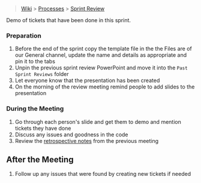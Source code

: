 > [Wiki](Home) > [Processes](Processes) > [Sprint Review](Sprint-Review)

Demo of tickets that have been done in this sprint.

### Preparation

1. Before the end of the sprint copy the template file in the the Files are of our General channel, update the name and details as appropriate and pin it to the tabs
1. Unpin the previous sprint review PowerPoint and move it into the `Past Sprint Reviews` folder
1. Let everyone know that the presentation has been created
1. On the morning of the review meeting remind people to add slides to the presentation

### During the Meeting

1. Go through each person's slide and get them to demo and mention tickets they have done
1. Discuss any issues and goodness in the code
1. Review the [retrospective notes](https://github.com/ISISComputingGroup/ibex_developers_manual/wiki/Retrospective-Notes) from the previous meeting

## After the Meeting

1. Follow up any issues that were found by creating new tickets if needed

